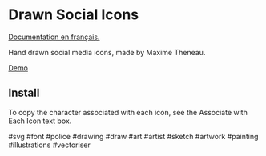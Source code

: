 # Drawn Social Icons

[Documentation en français.](./README-FR.md)

Hand drawn social media icons, made by Maxime Theneau.

[Demo](https://maximetheneau.github.io/Drawn-Social-Icons-/demo-files/demo.html )


## Install

To copy the character associated with each icon, see the Associate with Each Icon text box.

#svg #font #police #drawing #draw #art #artist #sketch #artwork #painting #illustrations #vectoriser